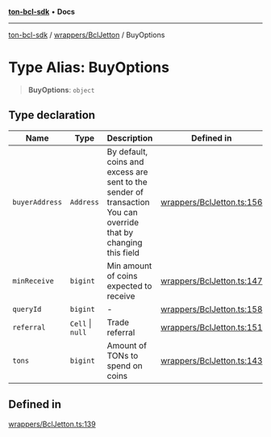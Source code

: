 [**ton-bcl-sdk**](../../../README.md) • **Docs**

***

[ton-bcl-sdk](../../../README.md) / [wrappers/BclJetton](../README.md) / BuyOptions

# Type Alias: BuyOptions

> **BuyOptions**: `object`

## Type declaration

| Name | Type | Description | Defined in |
| ------ | ------ | ------ | ------ |
| `buyerAddress` | `Address` | By default, coins and excess are sent to the sender of transaction You can override that by changing this field | [wrappers/BclJetton.ts:156](https://github.com/ton-fun-tech/ton-bcl-sdk/blob/476d1616e5c488190cb07691b9395a27bae66f3a/src/wrappers/BclJetton.ts#L156) |
| `minReceive` | `bigint` | Min amount of coins expected to receive | [wrappers/BclJetton.ts:147](https://github.com/ton-fun-tech/ton-bcl-sdk/blob/476d1616e5c488190cb07691b9395a27bae66f3a/src/wrappers/BclJetton.ts#L147) |
| `queryId` | `bigint` | - | [wrappers/BclJetton.ts:158](https://github.com/ton-fun-tech/ton-bcl-sdk/blob/476d1616e5c488190cb07691b9395a27bae66f3a/src/wrappers/BclJetton.ts#L158) |
| `referral` | `Cell` \| `null` | Trade referral | [wrappers/BclJetton.ts:151](https://github.com/ton-fun-tech/ton-bcl-sdk/blob/476d1616e5c488190cb07691b9395a27bae66f3a/src/wrappers/BclJetton.ts#L151) |
| `tons` | `bigint` | Amount of TONs to spend on coins | [wrappers/BclJetton.ts:143](https://github.com/ton-fun-tech/ton-bcl-sdk/blob/476d1616e5c488190cb07691b9395a27bae66f3a/src/wrappers/BclJetton.ts#L143) |

## Defined in

[wrappers/BclJetton.ts:139](https://github.com/ton-fun-tech/ton-bcl-sdk/blob/476d1616e5c488190cb07691b9395a27bae66f3a/src/wrappers/BclJetton.ts#L139)

